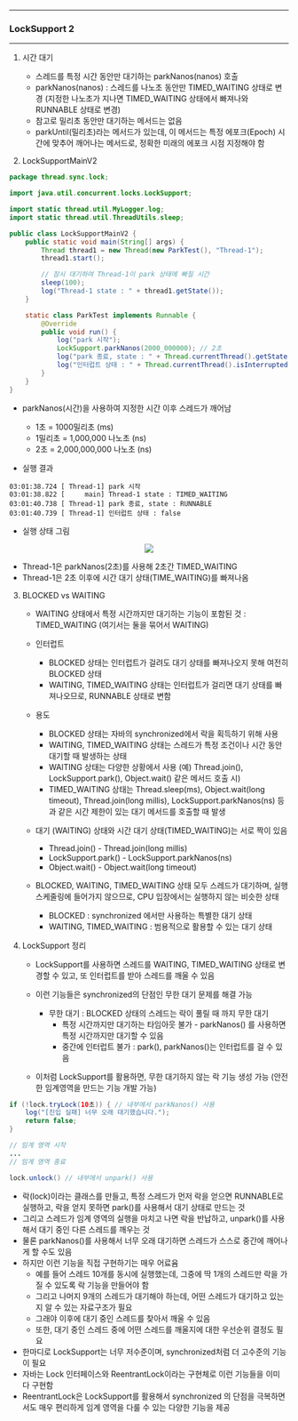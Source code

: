 -----
### LockSupport 2
-----
1. 시간 대기
   - 스레드를 특정 시간 동안만 대기하는 parkNanos(nanos) 호출
   - parkNanos(nanos) : 스레드를 나노초 동안만 TIMED_WAITING 상태로 변경 (지정한 나노초가 지나면 TIMED_WAITING 상태에서 빠져나와 RUNNABLE 상태로 변경)
   - 참고로 밀리초 동안만 대기하는 메서드는 없음
   - parkUntil(밀리초)라는 메서드가 있는데, 이 메서드는 특정 에포크(Epoch) 시간에 맞추어 깨어나는 메서드로, 정확한 미래의 에포크 시점 지정해야 함

2. LockSupportMainV2
```java
package thread.sync.lock;

import java.util.concurrent.locks.LockSupport;

import static thread.util.MyLogger.log;
import static thread.util.ThreadUtils.sleep;

public class LockSupportMainV2 {
    public static void main(String[] args) {
        Thread thread1 = new Thread(new ParkTest(), "Thread-1");
        thread1.start();

        // 잠시 대기하여 Thread-1이 park 상태에 빠질 시간
        sleep(100);
        log("Thread-1 state : " + thread1.getState());
    }

    static class ParkTest implements Runnable {
        @Override
        public void run() {
            log("park 시작");
            LockSupport.parkNanos(2000_000000); // 2초
            log("park 종료, state : " + Thread.currentThread().getState());
            log("인터럽트 상태 : " + Thread.currentThread().isInterrupted());
        }
    }
}
```
  - parkNanos(시간)을 사용하여 지정한 시간 이후 스레드가 깨어남
    + 1초 = 1000밀리초 (ms)
    + 1밀리초 = 1,000,000 나노초 (ns)
    + 2초 = 2,000,000,000 나노초 (ns)

  - 실행 결과
```
03:01:38.724 [ Thread-1] park 시작
03:01:38.822 [     main] Thread-1 state : TIMED_WAITING
03:01:40.738 [ Thread-1] park 종료, state : RUNNABLE
03:01:40.739 [ Thread-1] 인터럽트 상태 : false
```

  - 실행 상태 그림
<div align="center">
<img src="https://github.com/user-attachments/assets/cdf85a5a-b3bc-4296-a2d9-593f8d68b83d">
</div>

  - Thread-1은 parkNanos(2초)를 사용해 2초간 TIMED_WAITING
  - Thread-1은 2초 이후에 시간 대기 상태(TIME_WAITING)를 빠져나옴

3. BLOCKED vs WAITING
   - WAITING 상태에서 특정 시간까지만 대기하는 기능이 포함된 것 : TIMED_WAITING (여기서는 둘을 묶어서 WAITING)

   - 인터럽트
     + BLOCKED 상태는 인터럽트가 걸려도 대기 상태를 빠져나오지 못해 여전히 BLOCKED 상태
     + WAITING, TIMED_WAITING 상태는 인터럽트가 걸리면 대기 상태를 빠져나오므로, RUNNABLE 상태로 변함

   - 용도
     + BLOCKED 상태는 자바의 synchronized에서 락을 획득하기 위해 사용
     + WAITING, TIMED_WAITING 상태는 스레드가 특정 조건이나 시간 동안 대기할 때 발생하는 상태
     + WAITING 상태는 다양한 상황에서 사용 (예) Thread.join(), LockSupport.park(), Object.wait() 같은 메서드 호출 시)
     + TIMED_WAITING 상태는 Thread.sleep(ms), Object.wait(long timeout), Thread.join(long millis), LockSupport.parkNanos(ns) 등과 같은 시간 제한이 있는 대기 메서드를 호출할 때 발생

   - 대기 (WAITING) 상태와 시간 대기 상태(TIMED_WAITING)는 서로 짝이 있음
     + Thread.join() - Thread.join(long millis)
     + LockSupport.park() - LockSupport.parkNanos(ns)
     + Object.wait() - Object.wait(long timeout)
    
   - BLOCKED, WAITING, TIMED_WAITING 상태 모두 스레드가 대기하며, 실행 스케줄링에 들어가지 않으므로, CPU 입장에서는 실행하지 않는 비슷한 상태
     + BLOCKED : synchronized 에서만 사용하는 특별한 대기 상태
     + WAITING, TIMED_WAITING : 범용적으로 활용할 수 있는 대기 상태

4. LockSupport 정리
   - LockSupport를 사용하면 스레드를 WAITING, TIMED_WAITING 상태로 변경할 수 있고, 또 인터럽트를 받아 스레드를 깨울 수 있음
   - 이런 기능들은 synchronized의 단점인 무한 대기 문제를 해결 가능
     + 무한 대기 : BLOCKED 상태의 스레드는 락이 풀릴 때 까지 무한 대기
       * 특정 시간까지만 대기하는 타임아웃 불가 - parkNanos() 를 사용하면 특정 시간까지만 대기할 수 있음
       * 중간에 인터럽트 불가 : park(), parkNanos()는 인터럽트를 걸 수 있음

   - 이처럼 LockSupport를 활용하면, 무한 대기하지 않는 락 기능 생성 가능 (안전한 임계영역을 만드는 기능 개발 가능)
```java
if (!lock.tryLock(10초)) { // 내부에서 parkNanos() 사용
    log("[진입 실패] 너무 오래 대기했습니다.");
    return false;
}

// 임계 영역 시작
...
// 임계 영역 종료

lock.unlock() // 내부에서 unpark() 사용
```

  - 락(lock)이라는 클래스를 만들고, 특정 스레드가 먼저 락을 얻으면 RUNNABLE로 실행하고, 락을 얻지 못하면 park()를 사용해서 대기 상태로 만드는 것
  - 그리고 스레드가 임계 영역의 실행을 마치고 나면 락을 반납하고, unpark()를 사용해서 대기 중인 다른 스레드를 깨우는 것
  - 물론 parkNanos()를 사용해서 너무 오래 대기하면 스레드가 스스로 중간에 깨어나게 할 수도 있음
  - 하지만 이런 기능을 직접 구현하기는 매우 어료윰
    + 예를 들어 스레드 10개를 동시에 실행했는데, 그중에 딱 1개의 스레드만 락을 가질 수 있도록 락 기능을 만들어야 함
    + 그리고 나머지 9개의 스레드가 대기해야 하는데, 어떤 스레드가 대기하고 있는지 알 수 있는 자료구조가 필요
    + 그래야 이후에 대기 중인 스레드를 찾아서 깨울 수 있음
    + 또한, 대기 중인 스레드 중에 어떤 스레드를 깨울지에 대한 우선순위 결정도 필요
  - 한마디로 LockSupport는 너무 저수준이며, synchronized처럼 더 고수준의 기능이 필요
  - 자바는 Lock 인터페이스와 ReentrantLock이라는 구현체로 이런 기능들을 이미 다 구현함
  - ReentrantLock은 LockSupport를 활용해서 synchronized 의 단점을 극복하면서도 매우 편리하게 임계 영역을 다룰 수 있는 다양한 기능을 제공
